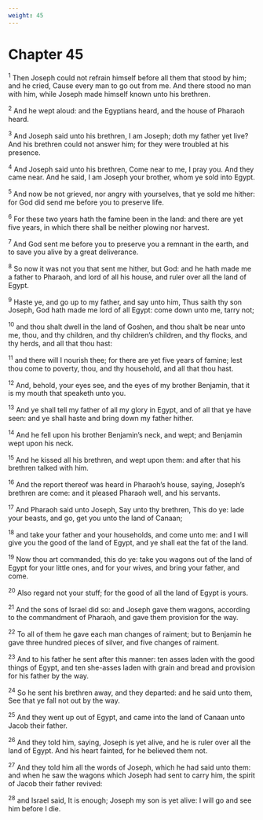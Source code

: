 ```yaml
---
weight: 45
---
```


# Chapter 45

<sup>1</sup> Then Joseph could not refrain himself before all them that stood by him; and he cried, Cause every man to go out from me. And there stood no man with him, while Joseph made himself known unto his brethren. 

<sup>2</sup> And he wept aloud: and the Egyptians heard, and the house of Pharaoh heard. 

<sup>3</sup> And Joseph said unto his brethren, I am Joseph; doth my father yet live? And his brethren could not answer him; for they were troubled at his presence. 

<sup>4</sup> And Joseph said unto his brethren, Come near to me, I pray you. And they came near. And he said, I am Joseph your brother, whom ye sold into Egypt. 

<sup>5</sup> And now be not grieved, nor angry with yourselves, that ye sold me hither: for God did send me before you to preserve life. 

<sup>6</sup> For these two years hath the famine been in the land: and there are yet five years, in which there shall be neither plowing nor harvest. 

<sup>7</sup> And God sent me before you to preserve you a remnant in the earth, and to save you alive by a great deliverance. 

<sup>8</sup> So now it was not you that sent me hither, but God: and he hath made me a father to Pharaoh, and lord of all his house, and ruler over all the land of Egypt. 

<sup>9</sup> Haste ye, and go up to my father, and say unto him, Thus saith thy son Joseph, God hath made me lord of all Egypt: come down unto me, tarry not; 

<sup>10</sup> and thou shalt dwell in the land of Goshen, and thou shalt be near unto me, thou, and thy children, and thy children’s children, and thy flocks, and thy herds, and all that thou hast: 

<sup>11</sup> and there will I nourish thee; for there are yet five years of famine; lest thou come to poverty, thou, and thy household, and all that thou hast. 

<sup>12</sup> And, behold, your eyes see, and the eyes of my brother Benjamin, that it is my mouth that speaketh unto you. 

<sup>13</sup> And ye shall tell my father of all my glory in Egypt, and of all that ye have seen: and ye shall haste and bring down my father hither. 

<sup>14</sup> And he fell upon his brother Benjamin’s neck, and wept; and Benjamin wept upon his neck. 

<sup>15</sup> And he kissed all his brethren, and wept upon them: and after that his brethren talked with him. 

<sup>16</sup> And the report thereof was heard in Pharaoh’s house, saying, Joseph’s brethren are come: and it pleased Pharaoh well, and his servants. 

<sup>17</sup> And Pharaoh said unto Joseph, Say unto thy brethren, This do ye: lade your beasts, and go, get you unto the land of Canaan; 

<sup>18</sup> and take your father and your households, and come unto me: and I will give you the good of the land of Egypt, and ye shall eat the fat of the land. 

<sup>19</sup> Now thou art commanded, this do ye: take you wagons out of the land of Egypt for your little ones, and for your wives, and bring your father, and come. 

<sup>20</sup> Also regard not your stuff; for the good of all the land of Egypt is yours. 

<sup>21</sup> And the sons of Israel did so: and Joseph gave them wagons, according to the commandment of Pharaoh, and gave them provision for the way. 

<sup>22</sup> To all of them he gave each man changes of raiment; but to Benjamin he gave three hundred pieces of silver, and five changes of raiment. 

<sup>23</sup> And to his father he sent after this manner: ten asses laden with the good things of Egypt, and ten she-asses laden with grain and bread and provision for his father by the way. 

<sup>24</sup> So he sent his brethren away, and they departed: and he said unto them, See that ye fall not out by the way. 

<sup>25</sup> And they went up out of Egypt, and came into the land of Canaan unto Jacob their father. 

<sup>26</sup> And they told him, saying, Joseph is yet alive, and he is ruler over all the land of Egypt. And his heart fainted, for he believed them not. 

<sup>27</sup> And they told him all the words of Joseph, which he had said unto them: and when he saw the wagons which Joseph had sent to carry him, the spirit of Jacob their father revived: 

<sup>28</sup> and Israel said, It is enough; Joseph my son is yet alive: I will go and see him before I die. 


